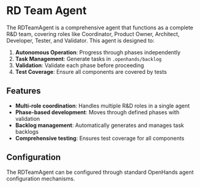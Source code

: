 

# RD Team Agent

The RDTeamAgent is a comprehensive agent that functions as a complete R&D team, covering roles like Coordinator, Product Owner, Architect, Developer, Tester, and Validator. This agent is designed to:

1. **Autonomous Operation**: Progress through phases independently
2. **Task Management**: Generate tasks in `.openhands/backlog`
3. **Validation**: Validate each phase before proceeding
4. **Test Coverage**: Ensure all components are covered by tests

## Features

- **Multi-role coordination**: Handles multiple R&D roles in a single agent
- **Phase-based development**: Moves through defined phases with validation
- **Backlog management**: Automatically generates and manages task backlogs
- **Comprehensive testing**: Ensures test coverage for all components

## Configuration

The RDTeamAgent can be configured through standard OpenHands agent configuration mechanisms.
